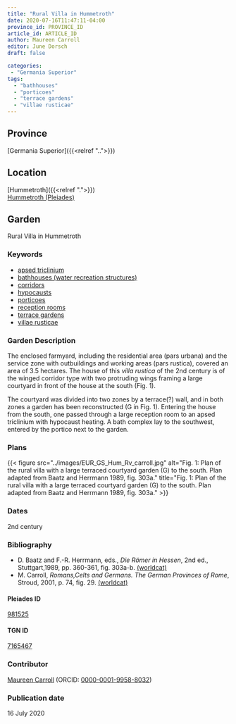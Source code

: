```yaml
---
title: "Rural Villa in Hummetroth"
date: 2020-07-16T11:47:11-04:00
province_id: PROVINCE_ID
article_id: ARTICLE_ID
author: Maureen Carroll
editor: June Dorsch
draft: false

categories:
 - "Germania Superior"
tags:
  - "bathhouses"
  - "porticoes"
  - "terrace gardens"
  - "villae rusticae"
---
```


## Province

[Germania Superior]({{<relref "..">}})  

<!--### Province Description-->

<!-- DESCRIPTION -->


## Location

[Hummetroth]({{<relref ".">}}) \
[Hummetroth (Pleiades)](https://pleiades.stoa.org/places/981525)

<!--### Location Description-->

<!-- LEAVE THIS BLANK FOR NOW -->

<!--## Sublocation-->

<!--
[AREA WITHIN LOCATION, LIKE “PALATINE HILL”](GEOREFERENCE LINK)
A sublocation is any area larger than an individual garden, but located within a location. I would always try to include a link to a controlled vocabulary here if possible. This ID may well be different from the Garden ID, e.g., Pompeii versus a Garden in one of the houses which has its own Pleiades ID.
-->

<!--### Sublocation Description-->

<!-- DESCRIPTION -->

## Garden

Rural Villa in Hummetroth

### Keywords

- [apsed triclinium](#)
- [bathhouses (water recreation structures)](http://vocab.getty.edu/page/aat/300007347)
- [corridors](http://vocab.getty.edu/page/aat/300004294)
- [hypocausts](http://vocab.getty.edu/page/aat/300004277)
- [porticoes](http://vocab.getty.edu/page/aat/300004145)
- [reception rooms](http://vocab.getty.edu/page/aat/300077176)
- [terrace gardens](http://vocab.getty.edu/page/aat/300404778)
- [villae rusticae](http://vocab.getty.edu/page/aat/300005518)

### Garden Description

The enclosed farmyard, including the residential area (pars urbana) and the service zone with outbuildings and working areas (pars rustica), covered an area of 3.5 hectares. The house of this *villa rustica* of the 2nd century is of the winged corridor type with two protruding wings framing a large courtyard in front of the house at the south (Fig. 1).

The courtyard was divided into two zones by a terrace(?) wall, and in both zones a garden has been reconstructed (G in Fig. 1). Entering the house from the south, one passed through a large reception room to an apsed triclinium with hypocaust heating. A bath complex lay to the southwest, entered by the portico next to the garden.

<!--### Maps-->

<!--
{{< figure src="../images/image_name.ext" alt="alt_text" title="CAPTION" >}}
-->

### Plans

{{< figure src="../images/EUR_GS_Hum_Rv_carroll.jpg" alt="Fig. 1: Plan of the rural villa with a large terraced courtyard garden (G) to the south. Plan adapted from Baatz and Herrmann 1989, fig. 303a." title="Fig. 1: Plan of the rural villa with a large terraced courtyard garden (G) to the south. Plan adapted from Baatz and Herrmann 1989, fig. 303a." >}}

<!--### Images-->

<!--
{{< figure src="../images/image_name.ext" alt="alt_text" title="CAPTION" >}}
-->

### Dates

2nd century

### Bibliography

* D. Baatz and F.-R. Herrmann, eds., *Die Römer in Hessen*, 2nd ed., Stuttgart,1989, pp. 360-361, fig. 303a-b. [(worldcat)](http://www.worldcat.org/oclc/476625416)
* M. Carroll, *Romans,Celts and Germans. The German Provinces of Rome*, Stroud, 2001, p. 74, fig. 29. [(worldcat)](http://www.worldcat.org/oclc/1120840822)

<!--#### Periodo ID-->

<!-- [PERIODO_ID](https://pleiades.stoa.org/places/PLEIADES_ID) -->

#### Pleiades ID

[981525](https://pleiades.stoa.org/places/981525)

#### TGN ID

[7165467](http://vocab.getty.edu/page/tgn/7165467)

### Contributor

[Maureen Carroll](https://www.sheffield.ac.uk/archaeology/our-people/academic-staff/maureen-carroll) (ORCID: [0000-0001-9958-8032](https://orcid.org/0000-0001-9958-8032))

### Publication date

16 July 2020

<!--### Related articles-->

<!-- Links to other related articles. Leave blank for now -->